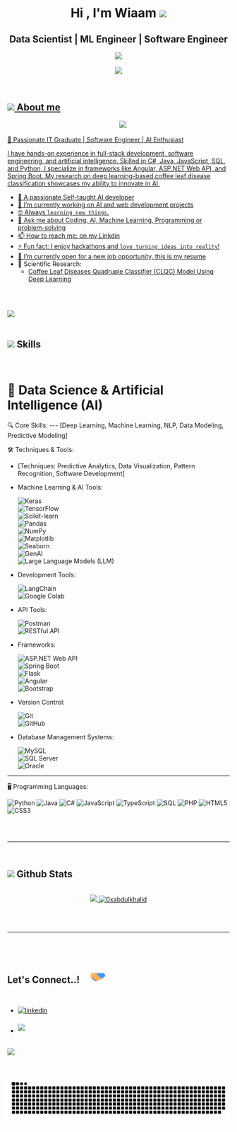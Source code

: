 <h1 align="center"><b>Hi , I'm Wiaam </b><img src="https://media.giphy.com/media/hvRJCLFzcasrR4ia7z/giphy.gif" width="35"></h1>
<h2 align="center">Data Scientist | ML Engineer | Software Engineer</h2>
<!--  -->
 <p align="center"> <!-- Google Me -->
    <a href="https://www.google.com.eg/search?q=ahmed+hemeda">
      <img src="https://readme-typing-svg.herokuapp.com/?lines=Visit%20my%20LinkedIn%20Profile;I%20Post%20Insightful%20Content;Follow%20to%20get%20New%20Updates&font=Bold%20Code&center=true&height=55&color=30D050&pause=1750&size=20">
  </p>

 <!--  <p align="center">
      <img src="https://komarev.com/ghpvc/?username=weaamzd&color=4010B0" height="30"/>
  </p> -->
  <p align="center"> 
    <a href="https://www.linkedin.com/in/a-hemeda">
      <img src="https://img.shields.io/badge/LinkedIn-0060A0?style=for-the-badge&logo=linkedin&logoColor=white" height="40"/>
  </p>


<br>



	
## <picture><img src = "https://github.com/7oSkaaa/7oSkaaa/blob/main/Images/about_me.gif?raw=true" width = 50px></picture> About me

<picture> <img align="right" src="https://github.com/7oSkaaa/7oSkaaa/blob/main/Images/Right_Side.gif?raw=true" width = 250px></picture>

<br><br>
🚀 Passionate IT Graduate | Software Engineer | AI Enthusiast

I have hands-on experience in full-stack development, software engineering, and artificial intelligence. Skilled in C#, Java, JavaScript, SQL, and Python, I specialize in frameworks like Angular, ASP.NET Web API, and Spring Boot. My research on deep learning-based coffee leaf disease classification showcases my ability to innovate in AI.
- 🚀 A passionate Self-taught AI developer
- 🔭 I’m currently working on AI and web development projects
- :nerd_face: Always `learning new things`.
- 💬 Ask me about Coding, AI, Machine Learning, Programming or problem-solving
- 📫 How to reach me: on my Linkdin
- ⚡ Fun fact: I enjoy hackathons and `love turning ideas into reality`!
- 💼 I’m currently open for a new job opportunity, this is [my resume](https://read.cv/0xabdulkhalid)
- 📰 Scientific Research: 
	-	[Coffee Leaf Diseases Quadruple Classifier (CLQC) Model Using Deep Learning](https://link.springer.com/chapter/10.1007/978-3-031-53237-5_14) 


<br><br>

<img src="https://user-images.githubusercontent.com/73097560/115834477-dbab4500-a447-11eb-908a-139a6edaec5c.gif"><br><br>

## <img src="https://media2.giphy.com/media/QssGEmpkyEOhBCb7e1/giphy.gif?cid=ecf05e47a0n3gi1bfqntqmob8g9aid1oyj2wr3ds3mg700bl&rid=giphy.gif" width ="25"><b> Skills</b>
<br>

# 🚀 Data Science & Artificial Intelligence (AI)

🔍 Core Skills:
--- [Deep Learning, Machine Learning, NLP, Data Modeling, Predictive Modeling]

🛠 Techniques & Tools:
- [Techniques: Predictive Analytics, Data Visualization, Pattern Recognition, Software Development]
  
  
- Machine Learning & AI Tools:
  
  ![Keras](https://img.shields.io/badge/Keras-D00000?style=for-the-badge&logo=keras&logoColor=white)  
  ![TensorFlow](https://img.shields.io/badge/TensorFlow-FF6F00?style=for-the-badge&logo=tensorflow&logoColor=white)  
  ![Scikit-learn](https://img.shields.io/badge/Scikit--Learn-F7931E?style=for-the-badge&logo=scikitlearn&logoColor=white)  
  ![Pandas](https://img.shields.io/badge/Pandas-150458?style=for-the-badge&logo=pandas&logoColor=white)  
  ![NumPy](https://img.shields.io/badge/NumPy-013243?style=for-the-badge&logo=numpy&logoColor=white)  
  ![Matplotlib](https://img.shields.io/badge/Matplotlib-11557c?style=for-the-badge)  
  ![Seaborn](https://img.shields.io/badge/Seaborn-008080?style=for-the-badge)  
  ![GenAI](https://img.shields.io/badge/GenAI-006400?style=for-the-badge)  
  ![Large Language Models (LLM)](https://img.shields.io/badge/LLM-228B22?style=for-the-badge)  

- Development Tools:
  
  ![LangChain](https://img.shields.io/badge/LangChain-2C3E50?style=for-the-badge)  
  ![Google Colab](https://img.shields.io/badge/Google%20Colab-F9AB00?style=for-the-badge&logo=googlecolab&logoColor=white)  

- API Tools:
  
  ![Postman](https://img.shields.io/badge/Postman-FF6C37?style=for-the-badge&logo=postman&logoColor=white)  
  ![RESTful API](https://img.shields.io/badge/RESTful%20API-0052CC?style=for-the-badge)  

- Frameworks:
  
  ![ASP.NET Web API](https://img.shields.io/badge/ASP.NET-512BD4?style=for-the-badge&logo=dotnet&logoColor=white)  
  ![Spring Boot](https://img.shields.io/badge/Spring%20Boot-6DB33F?style=for-the-badge&logo=springboot&logoColor=white)  
  ![Flask](https://img.shields.io/badge/Flask-000000?style=for-the-badge&logo=flask&logoColor=white)  
  ![Angular](https://img.shields.io/badge/Angular-DD0031?style=for-the-badge&logo=angular&logoColor=white)  
  ![Bootstrap](https://img.shields.io/badge/Bootstrap-7952B3?style=for-the-badge&logo=bootstrap&logoColor=white)  

- Version Control:
   
  ![Git](https://img.shields.io/badge/Git-F05032?style=for-the-badge&logo=git&logoColor=white)  
  ![GitHub](https://img.shields.io/badge/GitHub-181717?style=for-the-badge&logo=github&logoColor=white)  

- Database Management Systems:

  ![MySQL](https://img.shields.io/badge/MySQL-4479A1?style=for-the-badge&logo=mysql&logoColor=white)  
  ![SQL Server](https://img.shields.io/badge/SQL%20Server-CC2927?style=for-the-badge&logo=microsoftsqlserver&logoColor=white)  
  ![Oracle](https://img.shields.io/badge/Oracle-F80000?style=for-the-badge&logo=oracle&logoColor=white)  

---

🖥 Programming Languages:

   ![Python](https://img.shields.io/badge/Python-3776AB?style=for-the-badge&logo=python&logoColor=white)
   ![Java](https://img.shields.io/badge/Java-ED8B00?style=for-the-badge&logo=java&logoColor=white)
   ![C#](https://img.shields.io/badge/C%23-239120?style=for-the-badge&logo=csharp&logoColor=white)
   ![JavaScript](https://img.shields.io/badge/JavaScript-F7DF1E?style=for-the-badge&logo=javascript&logoColor=black)
   ![TypeScript](https://img.shields.io/badge/TypeScript-3178C6?style=for-the-badge&logo=typescript&logoColor=white)
   ![SQL](https://img.shields.io/badge/SQL-CC2927?style=for-the-badge&logo=microsoftsqlserver&logoColor=white)
   ![PHP](https://img.shields.io/badge/PHP-777BB4?style=for-the-badge&logo=php&logoColor=white)
   ![HTML5](https://img.shields.io/badge/HTML5-E34F26?style=for-the-badge&logo=html5&logoColor=white)
   ![CSS3](https://img.shields.io/badge/CSS3-1572B6?style=for-the-badge&logo=css3&logoColor=white)


<br>
<br>

-----

<br>


## <img src="https://media.giphy.com/media/iY8CRBdQXODJSCERIr/giphy.gif" width="35"><b> Github Stats </b>
<br>

<div align="center">

<a href="https://github.com/0xabdulkhalid/">
  <img src="https://github-readme-stats.vercel.app/api?username=0xabdulkhalid&include_all_commits=true&count_private=true&show_icons=true&line_height=20&title_color=7A7ADB&icon_color=2234AE&text_color=D3D3D3&bg_color=0,000000,130F40" width="450"/>
  <img src="https://github-readme-stats.vercel.app/api/top-langs?username=0xabdulkhalid&show_icons=true&locale=en&layout=compact&line_height=20&title_color=7A7ADB&icon_color=2234AE&text_color=D3D3D3&bg_color=0,000000,130F40" width="375"  alt="0xabdulkhalid"/>

</a>
</div>

<br>
<br>
<br>

-----

<br>
<br>

## <b> Let's Connect..!</b><img src="https://github.com/0xAbdulKhalid/0xAbdulKhalid/raw/main/assets/mdImages/handshake.gif" width ="80">
<br>
<div align='left'>

<ul>

<li>
<a href="https://linkedin.com/in/wiaam--alabas" target="_blank">
<img src="https://img.shields.io/badge/linkedin:  wiaam--alabas-%2300acee.svg?color=405DE6&style=for-the-badge&logo=linkedin&logoColor=white" alt=linkedin style="margin-bottom: 5px;"/>
</a>
</li>

<br>

<li>
<a href="mailto:wiaamalabas@gmail.com" target="_blank">
<img src="https://img.shields.io/badge/gmail:  wiaamalabas-%23EA4335.svg?style=for-the-badge&logo=gmail&logoColor=white" t=mail style="margin-bottom: 5px;" />
</a>
</li>
	
</ul>
</div>

<br>
<img src="https://user-images.githubusercontent.com/73097560/115834477-dbab4500-a447-11eb-908a-139a6edaec5c.gif">
<br>
<br>
<br>

  <p align="center">
      <!-- <img src="https://github-readme-stats.vercel.app/api/top-langs?username=weaamzd&layout=compact&langs_count=5&theme=codeSTACKr"/> -->
      <img src="https://raw.githubusercontent.com/platane/snk/output/github-contribution-grid-snake-dark.svg">
  </p>



<div align='center'>


